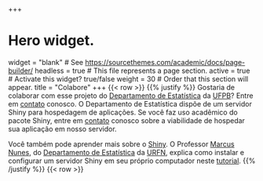 +++
# Hero widget.
widget = "blank"  # See https://sourcethemes.com/academic/docs/page-builder/
headless = true  # This file represents a page section.
active = true  # Activate this widget? true/false
weight = 30  # Order that this section will appear.
title = "Colabore"
+++
{{< row >}}
{{% justify %}}
Gostaria de colaborar com esse projeto do [Departamento de Estatística](https://ufpb.br/de) da [UFPB](https://ufpb.br)? Entre em [contato](#contact) conosco. O Departamento de Estatística dispõe de um servidor Shiny para hospedagem de aplicações. Se você faz uso acadêmico do pacote Shiny, entre em [contato](#contact) conosco sobre a viabilidade de hospedar sua aplicação em nosso servidor.

Você também pode aprender mais sobre o [Shiny](https://shiny.rstudio.com/tutorial/). O Professor [Marcus Nunes](https://marcusnunes.me), do [Departamento de Estatística](https://sigaa.ufrn.br/sigaa/public/departamento/portal.jsf?id=47) da [URFN](https://ufrn.br/), explica como instalar e configurar um servidor Shiny em seu próprio computador neste [tutorial](https://marcusnunes.me/posts/como-instalar-o-shiny-em-seu-proprio-servidor/).
{{% /justify %}}
{{< row >}}